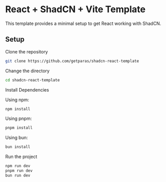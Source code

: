 # React + ShadCN + Vite Template

This template provides a minimal setup to get React working with ShadCN.

## Setup

Clone the repository

```bash
git clone https://github.com/getparas/shadcn-react-template
```

Change the directory

```bash
cd shadcn-react-template
```

Install Dependencies

Using npm:
```bash
npm install
```

Using pnpm:
```bash
pnpm install
```

Using bun:
```bash
bun install
```

Run the project

```bash
npm run dev
pnpm run dev
bun run dev
```
